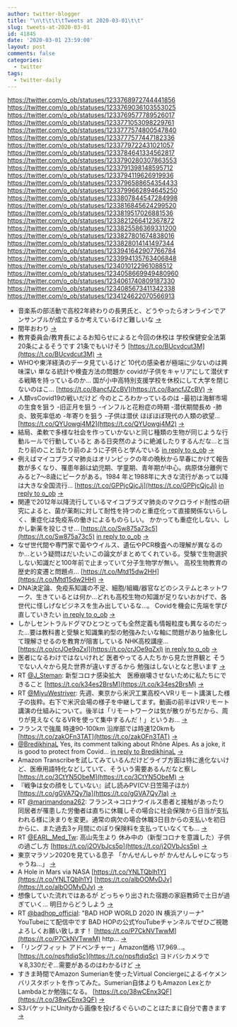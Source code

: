 ```yaml
---
author: twitter-blogger
title: "\n\t\t\t\tTweets at 2020-03-01\t\t"
slug: tweets-at-2020-03-01
id: 41845
date: '2020-03-01 23:59:00'
layout: post
comments: false
categories:
  - twitter
tags:
  - twitter-daily
---
```


https://twitter.com/o_ob/statuses/1233768972744441856 https://twitter.com/o_ob/statuses/1233769036103553025 https://twitter.com/o_ob/statuses/1233769577789526017 https://twitter.com/o_ob/statuses/1233771053098229761 https://twitter.com/o_ob/statuses/1233777574800547840 https://twitter.com/o_ob/statuses/1233777577447182336 https://twitter.com/o_ob/statuses/1233779722431021057 https://twitter.com/o_ob/statuses/1233784641334562817 https://twitter.com/o_ob/statuses/1233790280307863553 https://twitter.com/o_ob/statuses/1233791398148595712 https://twitter.com/o_ob/statuses/1233794119626919936 https://twitter.com/o_ob/statuses/1233796588654354433 https://twitter.com/o_ob/statuses/1233799662894645250 https://twitter.com/o_ob/statuses/1233807844547284998 https://twitter.com/o_ob/statuses/1233816845624299520 https://twitter.com/o_ob/statuses/1233819517026881536 https://twitter.com/o_ob/statuses/1233821266412367872 https://twitter.com/o_ob/statuses/1233825586369331200 https://twitter.com/o_ob/statuses/1233827801674838016 https://twitter.com/o_ob/statuses/1233828014141497344 https://twitter.com/o_ob/statuses/1233941642907766784 https://twitter.com/o_ob/statuses/1233994135763406848 https://twitter.com/o_ob/statuses/1234010122961088512 https://twitter.com/o_ob/statuses/1234058669949480960 https://twitter.com/o_ob/statuses/1234061740809187330 https://twitter.com/o_ob/statuses/1234085673411342338 https://twitter.com/o_ob/statuses/1234124622070566913  

*   音楽系の部活動で高校2年終わりの長男氏と、どうやったらオンラインでアンサンブルが成立するか考えているけど難しいな [->](https://twitter.com/o_ob/statuses/1233768972744441856)
*   閏年おわり [->](https://twitter.com/o_ob/statuses/1233769036103553025)
*   教育委員会/教育長によるお知らせによると今回の休校は 学校保健安全法第20条によるそうです 21条でもいけそう [https://t.co/BUcvdcut3M](https://t.co/BUcvdcut3M) [->](https://twitter.com/o_ob/statuses/1233769577789526017)
*   WHOや東洋経済のデータ見ているけど 10代の感染者が極端に少ないのは興味深い 単なる統計や検査方法の問題か covidが子供をキャリアにして潜伏する戦略を持っているのか… 国が小中高特別支援学校を休校にして大学を閉じないのはこ… [https://t.co/8ancfJZcBV](https://t.co/8ancfJZcBV) [->](https://twitter.com/o_ob/statuses/1233771053098229761)
*   人類vsCovid19の戦いだけど 今のところわかっているのは -最初は海鮮市場の生食を狙う -旧正月を狙う -インフルと花粉症の時期 -潜伏期間長め -肺炎、致死率低め -年寄りを狙う -子供は潜伏 ほぼほぼ現代の人類の欲望… [https://t.co/QYUowgj4M2](https://t.co/QYUowgj4M2) [->](https://twitter.com/o_ob/statuses/1233777574800547840)
*   結局、柔軟で多様な社会を作っていかないと同じ種類の生物が同じような行動ルールで行動していると ある日突然のように絶滅したりするんだな…と当たり前のこと当たり前のように子供らと学んでいる [in reply to o_ob](https://twitter.com/o_ob/statuses/1233777574800547840) [->](https://twitter.com/o_ob/statuses/1233777577447182336)
*   例えばマイコプラズマ肺炎はオリンピックの年の晩秋から早春にかけて報告数が多くなり、罹患年齢は幼児期、学童期、青年期が中心。病原体分離例でみると7～8歳にピークがある。1984 年と1988年に大きな流行があって以降は大きな全国流行… [https://t.co/GPPjcQjcJj](https://t.co/GPPjcQjcJj) [in reply to o_ob](https://twitter.com/o_ob/statuses/1233777574800547840) [->](https://twitter.com/o_ob/statuses/1233779722431021057)
*   関連で2012年以降流行しているマイコプラズマ肺炎のマクロライド耐性の研究によると、菌が薬剤に対して耐性を持つのと重症化って直接関係ないらしく、重症化は免疫系の働きによるものらしい。 かかっても重症化しない、しかし新薬を投じさせ… [https://t.co/Sw875a73c5](https://t.co/Sw875a73c5) [in reply to o_ob](https://twitter.com/o_ob/statuses/1233777574800547840) [->](https://twitter.com/o_ob/statuses/1233784641334562817)
*   なぜ世代間や専門家で菌やウイルス、遺伝やPCR検査への理解が異なるのか…という疑問はだいたいこの論文がまとめてくれている。受験で生物選択しない知識だと100年前で止まっていて分子生物学が無い。 高校生物教育の歴史的変遷と問題点… [https://t.co/Mtd15dw2HH](https://t.co/Mtd15dw2HH) [->](https://twitter.com/o_ob/statuses/1233790280307863553)
*   DNA決定論、免疫系知識の不足、細胞/組織/器官などのシステムとネットワーク、生きているとは何か…どれも高校生物の知識が足りないおかげで、各世代に怪しげなビジネスを生み出しているな…。 Covidを機会に先端を学び直していきたい [in reply to o_ob](https://twitter.com/o_ob/statuses/1233790280307863553) [->](https://twitter.com/o_ob/statuses/1233791398148595712)
*   しかしセントラルドグマひとつとっても全然定義も情報粒度も異なるのだった…要は教科書と受験と知識集約型の勉強みたいな軸に問題があり抽象化して理解させるのを教育が阻害している NHK高校講座… [https://t.co/crJOe9qZxl](https://t.co/crJOe9qZxl) [in reply to o_ob](https://twitter.com/o_ob/statuses/1233791398148595712) [->](https://twitter.com/o_ob/statuses/1233794119626919936)
*   医者になるわけではないけれど 医者やってる人たちから見た世界観と そうでない人々から見た世界が違いすぎるから 勉強はしないとなと思います [->](https://twitter.com/o_ob/statuses/1233796588654354433)
*   RT [@J_Steman](https://twitter.com/J_Steman): 新型コロナ感染拡大　医療崩壊させないために私たちにできること [https://t.co/k34es2BrsM](https://t.co/k34es2BrsM) [->](https://twitter.com/o_ob/statuses/1233799662894645250)
*   RT [@MiyuWestriver](https://twitter.com/MiyuWestriver): 先週、東京から米沢工業高校へVRリモート講演した様子の抜粋。右下で米沢会場の様子を中継してます。動画の前半はVRリモート講演の仕組みについて。後半は「リモートワークは気が散りがちだから、周りが見えなくなるVRを使って集中するんだ！」というお… [->](https://twitter.com/o_ob/statuses/1233807844547284998)
*   フランスで強風 時速90-100km 沿岸部では時速120kmも [https://t.co/zakOFn3TAT](https://t.co/zakOFn3TAT) [->](https://twitter.com/o_ob/statuses/1233816845624299520)
*   [@BredikhinaL](https://twitter.com/BredikhinaL) Yes, its comment talking about Rhône Alpes. As a joke, it is good to protect from Covid... [in reply to BredikhinaL](https://twitter.com/BredikhinaL/statuses/1233818572176216064) [->](https://twitter.com/o_ob/statuses/1233819517026881536)
*   Amazon Transcribeを試してみているんだけどライブ方面は特に進化ないけど、医療用語特化などしていて、そういう需要あるんだなと察し [https://t.co/3CtYN5ObeM](https://t.co/3CtYN5ObeM) [->](https://twitter.com/o_ob/statuses/1233821266412367872)
*   『戦争は女の顔をしていない』試し読みPV(CV:日笠陽子ほか) [https://t.co/gGVA7Qy7la](https://t.co/gGVA7Qy7la) [->](https://twitter.com/o_ob/statuses/1233825586369331200)
*   RT [@marimandona262](https://twitter.com/marimandona262): フランス→コロナウイルス患者と接触があったり同居者が罹患した労働者は直ちに休職しその場合に社会保険から日当が支払われる様に決まりを変更。通常の病欠の場合休職3日目からの支払いを初日からに、また過去3ヶ月間にのぼり保険料を支払っていなくても… [->](https://twitter.com/o_ob/statuses/1233827801674838016)
*   RT [@EARL_Med_Tw](https://twitter.com/EARL_Med_Tw): 高山先生より 休み中の（新型コロナを意識した）子供の過ごし方 [https://t.co/j2OVbJcs5p](https://t.co/j2OVbJcs5p) [->](https://twitter.com/o_ob/statuses/1233828014141497344)
*   東京マラソン2020を見ている息子 「かんせんしゃが かんせんしゃになっちゃうね…」 [->](https://twitter.com/o_ob/statuses/1233941642907766784)
*   A Hole in Mars via NASA [https://t.co/YNLTQblh1Y](https://t.co/YNLTQblh1Y) [https://t.co/albOOMvDJv](https://t.co/albOOMvDJv) [->](https://twitter.com/o_ob/statuses/1233994135763406848)
*   想像していた流れではあるが どっちゃり出された宿題の家庭教師で土日が過ぎていく… 明日からどうしよう [->](https://twitter.com/o_ob/statuses/1234010122961088512)
*   RT [@badhop_official](https://twitter.com/badhop_official): "BAD HOP WORLD 2020 IN 横浜アリーナ" YouTubeにて配信中です BAD HOPの公式YouTubeチャンネルでぜひご視聴よろしくお願い致します！ [https://t.co/P7CkNVTwwM](https://t.co/P7CkNVTwwM) http… [->](https://twitter.com/o_ob/statuses/1234058669949480960)
*   「リングフィット アドベンチャー」Amazon価格 \17,969…。 [https://t.co/npsftdiqSc](https://t.co/npsftdiqSc) ヨドバシカメラで￥8,330だぞ…需要があるのはわかるけど [->](https://twitter.com/o_ob/statuses/1234061740809187330)
*   すきま時間でAmazon Sumerianを使ったVirtual Conciergeによるイケメンバリスタボットを作ってみた。Sumerian自体よりもAmazon LexとかLambdaとか勉強になる。 [https://t.co/38wCEnx3QF](https://t.co/38wCEnx3QF) [->](https://twitter.com/o_ob/statuses/1234085673411342338)
*   S3バケットにUnityから画像を投げるぐらいのことはたまに自分で書きます [->](https://twitter.com/o_ob/statuses/1234124622070566913)